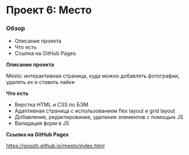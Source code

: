 # Проект 6: Место

### Обзор

* Описание проекта
* Что есть
* Ссылка на GitHub Pages

**Описание проекта**

Mesto: интерактивная страница, куда можно добавлять фотографии, удалять их и ставить лайки

**Что есть**

- Верстка HTML и CSS по БЭМ
- Адаптивная страница с использованием flex layout и grid layout
- Добавление, редактирование, удаление элементов с помощью JS
- Валидация форм в JS

**Ссылка на GitHub Pages**

https://goozh.github.io/mesto/index.html


